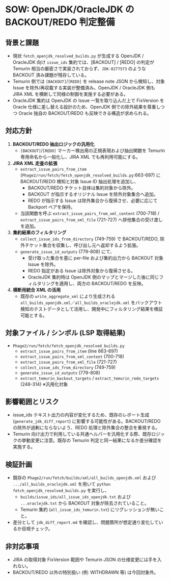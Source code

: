 # SOW: OpenJDK/OracleJDK の BACKOUT/REDO 判定整備

## 背景と課題
- 現状 `fetch_openjdk_resolved_builds.py` が生成する OpenJDK / OracleJDK 向け `issue_ids` 集約では、[BACKOUT] / [REDO] の判定が Temurin 相当の厳密さで実装されておらず、`JDK-8277573` のような BACKOUT 済み課題が残存している。
- Temurin 側では `[BACKOUT]`/`[REDO]` を release note JSON から検知し、対象 Issue を除外/再収載する実装が整備済み。OpenJDK / OracleJDK 側も JIRA XML を横断して同様の制御を実施する必要がある。
- OracleJDK 集約は OpenJDK の Issue 一覧を取り込んだ上で FixVersion を Oracle 仕様に差し替える設計のため、OpenJDK 側での除外結果を尊重しつつ Oracle 独自の BACKOUT/REDO も反映できる構造が求められる。

## 対応方針
1. **BACKOUT/REDO 抽出ロジックの汎用化**
   - `[BACKOUT]`/`[REDO]` マーカー検出用の正規表現および抽出関数を Temurin 専用命名から一般化し、JIRA XML でも再利用可能にする。
2. **JIRA XML 走査の拡張**
   - `extract_issue_pairs_from_item` (`Phage2/run/fetch/fetch_openjdk_resolved_builds.py`:663-697) に BACKOUT/REDO 検知と対象 Issue ID 抽出処理を追加し、
     - BACKOUT/REDO チケット自体は集約対象から除外。
     - BACKOUT が指示するオリジナル Issue を除外対象集合へ追加。
     - REDO が指示する Issue は除外集合から復帰させ、必要に応じて Backport ペアを保持。
   - 当該関数を呼ぶ `extract_issue_pairs_from_xml_content` (700-718) / `extract_issue_pairs_from_xml_file` (721-727) へ排他集合の受け渡しを追加。
3. **集約結果のフィルタリング**
   - `collect_issue_ids_from_directory` (749-759) で BACKOUT/REDO, 除外チケット集合を収集し、呼び出し元へ返却するよう拡張。
   - `generate_issue_id_outputs` (779-808) にて、
     - 受け取った集合を基に per-file および集約出力から BACKOUT 対象 Issue を除外。
     - REDO 指定がある Issue は除外対象から復帰させる。
     - OracleJDK 集約時は OpenJDK 側のマップとマージした後に同じフィルタリングを適用し、両方の BACKOUT/REDO を反映。
4. **横断用統合 XML の活用**
   - 既存の `write_aggregate_xml` により生成される `all_builds_openjdk.xml`／`all_builds_oraclejdk.xml` をバックアウト検知のテストデータとして活用し、開発中にフィルタリング結果を検証可能とする。

## 対象ファイル / シンボル (LSP 取得結果)
- `Phage2/run/fetch/fetch_openjdk_resolved_builds.py`
  - `extract_issue_pairs_from_item` (line 663-697)
  - `extract_issue_pairs_from_xml_content` (700-718)
  - `extract_issue_pairs_from_xml_file` (721-727)
  - `collect_issue_ids_from_directory` (749-759)
  - `generate_issue_id_outputs` (779-808)
  - `extract_temurin_backout_targets` / `extract_temurin_redo_targets` (248-314) ※汎用化対象

## 影響範囲とリスク
- issue_ids テキスト出力の内容が変化するため、既存のレポート生成 (`generate_jdk_diff_report`) に影響する可能性がある。BACKOUT/REDO の除外が過剰にならないよう、REDO 処理と除外集合の整合を重視する。
- Temurin 向け出力で利用している共通ヘルパーを汎用化する際、既存ロジックの挙動変更に注意。既存の Temurin 判定と同一結果になるか差分確認を実施する。

## 検証計画
- 既存の `Phage2/run/fetch/builds/xml/all_builds_openjdk.xml` および `.../all_builds_oraclejdk.xml` を用いて `python fetch_openjdk_resolved_builds.py` を実行し、
  - `builds/issue_ids/all_issue_ids_openjdk.txt` および `...oraclejdk.txt` から BACKOUT 対象が除去されていること。
  - Temurin 集約 (`all_issue_ids_temurin.txt`) にリグレッションが無いこと。
- 差分として `jdk_diff_report.md` を確認し、問題箇所が想定通り変化しているか目視チェック。

## 非対応事項
- JIRA の取得対象 FixVersion 範囲や Temurin JSON の仕様変更には手を入れない。
- BACKOUT/REDO 以外の特別扱い (例: WITHDRAWN 等) は今回対象外。
